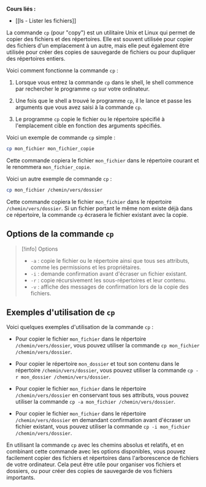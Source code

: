 **Cours liés :**
- [[ls - Lister les fichiers]]

La commande `cp` (pour "copy") est un utilitaire Unix et Linux qui permet de copier des fichiers et des répertoires. Elle est souvent utilisée pour copier des fichiers d'un emplacement à un autre, mais elle peut également être utilisée pour créer des copies de sauvegarde de fichiers ou pour dupliquer des répertoires entiers.

Voici comment fonctionne la commande `cp` :

1.  Lorsque vous entrez la commande `cp` dans le shell, le shell commence par rechercher le programme `cp` sur votre ordinateur.

2.  Une fois que le shell a trouvé le programme `cp`, il le lance et passe les arguments que vous avez saisi à la commande `cp`.

3.  Le programme `cp` copie le fichier ou le répertoire spécifié à l'emplacement cible en fonction des arguments spécifiés.

Voici un exemple de commande `cp` simple :

```bash
cp mon_fichier mon_fichier_copie
```

Cette commande copiera le fichier `mon_fichier` dans le répertoire courant et le renommera `mon_fichier_copie`.

Voici un autre exemple de commande `cp` :

```bash
cp mon_fichier /chemin/vers/dossier
```

Cette commande copiera le fichier `mon_fichier` dans le répertoire `/chemin/vers/dossier`. Si un fichier portant le même nom existe déjà dans ce répertoire, la commande `cp` écrasera le fichier existant avec la copie.

## Options de la commande `cp`

> [!info] Options
> -   `-a` : copie le fichier ou le répertoire ainsi que tous ses attributs, comme les permissions et les propriétaires.
> -   `-i` : demande confirmation avant d'écraser un fichier existant.
> -   `-r` : copie récursivement les sous-répertoires et leur contenu.
> -   `-v` : affiche des messages de confirmation lors de la copie des fichiers.

## Exemples d'utilisation de `cp`

Voici quelques exemples d'utilisation de la commande `cp` :

-  Pour copier le fichier `mon_fichier` dans le répertoire `/chemin/vers/dossier`, vous pouvez utiliser la commande `cp mon_fichier /chemin/vers/dossier`.
  
-  Pour copier le répertoire `mon_dossier` et tout son contenu dans le répertoire `/chemin/vers/dossier`, vous pouvez utiliser la commande `cp -r mon_dossier /chemin/vers/dossier`.
  
-  Pour copier le fichier `mon_fichier` dans le répertoire `/chemin/vers/dossier` en conservant tous ses attributs, vous pouvez utiliser la commande `cp -a mon_fichier /chemin/vers/dossier`.
  
-  Pour copier le fichier `mon_fichier` dans le répertoire `/chemin/vers/dossier` en demandant confirmation avant d'écraser un fichier existant, vous pouvez utiliser la commande `cp -i mon_fichier /chemin/vers/dossier`.

En utilisant la commande `cp` avec les chemins absolus et relatifs, et en combinant cette commande avec les options disponibles, vous pouvez facilement copier des fichiers et répertoires dans l'arborescence de fichiers de votre ordinateur. Cela peut être utile pour organiser vos fichiers et dossiers, ou pour créer des copies de sauvegarde de vos fichiers importants.